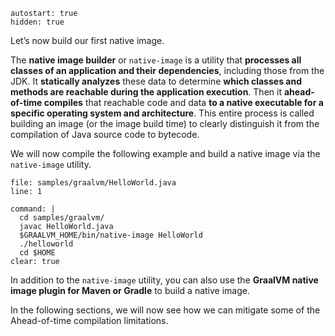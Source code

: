 ```terminal:interrupt
autostart: true
hidden: true
```
Let’s now build our first native image.

The **native image builder** or `native-image` is a utility that **processes all classes of an application and their dependencies**, including those from the JDK. It **statically analyzes** these data to determine **which classes and methods are reachable during the application execution**. Then it **ahead-of-time compiles** that reachable code and data **to a native executable for a specific operating system and architecture**. This entire process is called building an image (or the image build time) to clearly distinguish it from the compilation of Java source code to bytecode.

We will now compile the following example and build a native image via the `native-image` utility.
```editor:open-file
file: samples/graalvm/HelloWorld.java
line: 1
```

```terminal:execute
command: |
  cd samples/graalvm/
  javac HelloWorld.java
  $GRAALVM_HOME/bin/native-image HelloWorld
  ./helloworld
  cd $HOME
clear: true
```
In addition to the `native-image` utility, you can also use the **GraalVM native image plugin for Maven or Gradle** to build a native image.

In the following sections, we will now see how we can mitigate some of the Ahead-of-time compilation limitations.
